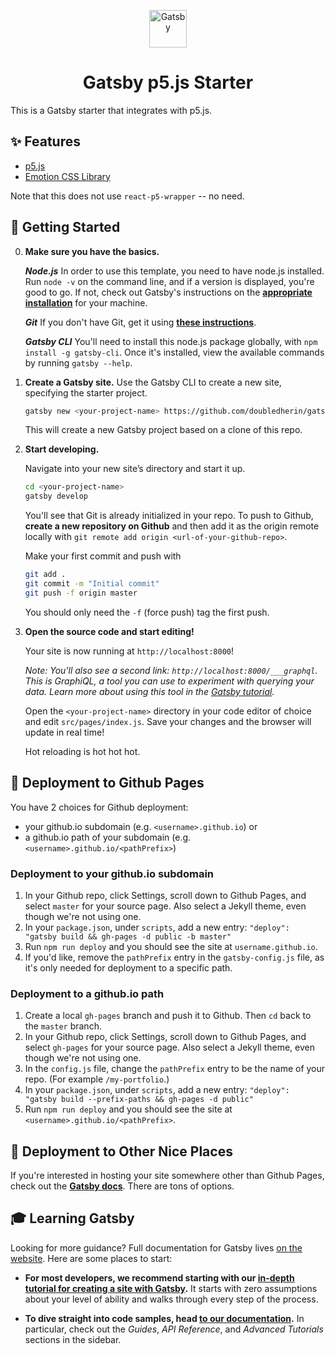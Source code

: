 <p align="center">
  <a href="https://www.gatsbyjs.org">
    <img alt="Gatsby" src="https://www.gatsbyjs.org/monogram.svg" width="60" />
  </a>
</p>
<h1 align="center">
  Gatsby p5.js Starter
</h1>

This is a Gatsby starter that integrates with p5.js.

## ✨ Features

- [p5.js](https://p5js.org/)
- [Emotion CSS Library](https://emotion.sh/docs/introduction)

Note that this does not use `react-p5-wrapper` -- no need.

## 🚀 Getting Started

0. **Make sure you have the basics.**

    ***Node.js***
    In order to use this template, you need to have node.js installed. Run `node -v` on the command line, and if a version is displayed, you're good to go. If not, check out Gatsby's instructions on the [**appropriate installation**](https://www.gatsbyjs.org/tutorial/part-zero/#install-nodejs-for-your-appropriate-operating-system) for your machine.

    ***Git***
    If you don't have Git, get it using [**these instructions**](https://www.gatsbyjs.org/tutorial/part-zero/#install-git).

    ***Gatsby CLI***
    You'll need to install this node.js package globally, with `npm install -g gatsby-cli`. Once it's installed, view the available commands by running `gatsby --help`.

1.  **Create a Gatsby site.**
    Use the Gatsby CLI to create a new site, specifying the starter project.
    
    ```sh
    gatsby new <your-project-name> https://github.com/doubledherin/gatsby-p5-starter.git
    ```

    This will create a new Gatsby project based on a clone of this repo.

2.  **Start developing.**

    Navigate into your new site’s directory and start it up.

    ```sh
    cd <your-project-name>
    gatsby develop
    ```

    You'll see that Git is already initialized in your repo. To push to Github, **create a new repository on Github** and then add it as the origin remote locally with `git remote add origin <url-of-your-github-repo>`. 

    Make your first commit and push with 
    ```sh
    git add .
    git commit -m "Initial commit"
    git push -f origin master
    ```

    You should only need the `-f` (force push) tag the first push.

3.  **Open the source code and start editing!**

    Your site is now running at `http://localhost:8000`!

    _Note: You'll also see a second link: _`http://localhost:8000/___graphql`_. This is GraphiQL, a tool you can use to experiment with querying your data. Learn more about using this tool in the [Gatsby tutorial](https://www.gatsbyjs.org/tutorial/part-five/#introducing-graphiql)._

    Open the `<your-project-name>` directory in your code editor of choice and edit `src/pages/index.js`. Save your changes and the browser will update in real time!

    Hot reloading is hot hot hot.

## 💫 Deployment to Github Pages

You have 2 choices for Github deployment: 
- your github.io subdomain (e.g. `<username>.github.io`) or 
- a github.io path of your subdomain (e.g. `<username>.github.io/<pathPrefix>`)

### Deployment to your github.io subdomain
1. In your Github repo, click Settings, scroll down to Github Pages, and select `master` for your source page. Also select a Jekyll theme, even though we're not using one.
2. In your `package.json`, under `scripts`, add a new entry: `"deploy": "gatsby build && gh-pages -d public -b master"`
3. Run `npm run deploy` and you should see the site at `username.github.io`.
4. If you'd like, remove the `pathPrefix` entry in the `gatsby-config.js` file, as it's only needed for deployment to a specific path.

### Deployment to a github.io path
1. Create a local `gh-pages` branch and push it to Github. Then `cd` back to the `master` branch.
2. In your Github repo, click Settings, scroll down to Github Pages, and select `gh-pages` for your source page. Also select a Jekyll theme, even though we're not using one.
3. In the `config.js` file, change the `pathPrefix` entry to be the name of your repo. (For example `/my-portfolio`.)
4. In your `package.json`, under `scripts`, add a new entry: `"deploy": "gatsby build --prefix-paths && gh-pages -d public"`
5. Run `npm run deploy` and you should see the site at `<username>.github.io/<pathPrefix>`.

## 💫 Deployment to Other Nice Places
If you're interested in hosting your  site somewhere other than Github Pages, check out the [**Gatsby docs**](https://www.gatsbyjs.org/docs/deploying-and-hosting/). There are tons of options.

## 🎓 Learning Gatsby

Looking for more guidance? Full documentation for Gatsby lives [on the website](https://www.gatsbyjs.org/). Here are some places to start:

- **For most developers, we recommend starting with our [in-depth tutorial for creating a site with Gatsby](https://www.gatsbyjs.org/tutorial/).** It starts with zero assumptions about your level of ability and walks through every step of the process.

- **To dive straight into code samples, head [to our documentation](https://www.gatsbyjs.org/docs/).** In particular, check out the _Guides_, _API Reference_, and _Advanced Tutorials_ sections in the sidebar.


